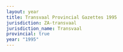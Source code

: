 ```yaml
---
layout: year
title: Transvaal Provincial Gazettes 1995
jurisdiction: ZA-transvaal
jurisdiction_name: Transvaal
provincial: true
year: "1995"
---
```

